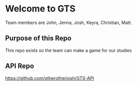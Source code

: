 # Welcome to GTS
Team members are John, Jenna, Josh, Keyra, Christian, Matt.

## Purpose of this Repo
This repo exists so the team can make a game for our studies

## API Repo
https://github.com/otherotherjosh/GTS-API
